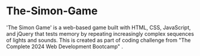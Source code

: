 # The-Simon-Game
'The Simon Game' is a web-based game built with HTML, CSS, JavaScript, and jQuery that tests memory by repeating increasingly complex sequences of lights and sounds. This is created as part of coding challenge from "The Complete 2024 Web Development Bootcamp" .
